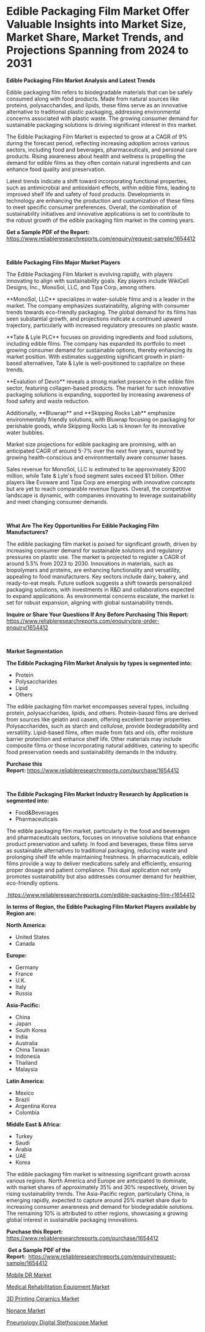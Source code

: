 <p><h1>Edible Packaging Film Market Offer Valuable Insights into Market Size, Market Share, Market Trends, and Projections Spanning from 2024 to 2031</h1></p><p><strong>Edible Packaging Film Market Analysis and Latest Trends</strong></p>
<p><p>Edible packaging film refers to biodegradable materials that can be safely consumed along with food products. Made from natural sources like proteins, polysaccharides, and lipids, these films serve as an innovative alternative to traditional plastic packaging, addressing environmental concerns associated with plastic waste. The growing consumer demand for sustainable packaging solutions is driving significant interest in this market.</p><p>The Edible Packaging Film Market is expected to grow at a CAGR of 9% during the forecast period, reflecting increasing adoption across various sectors, including food and beverages, pharmaceuticals, and personal care products. Rising awareness about health and wellness is propelling the demand for edible films as they often contain natural ingredients and can enhance food quality and preservation. </p><p>Latest trends indicate a shift toward incorporating functional properties, such as antimicrobial and antioxidant effects, within edible films, leading to improved shelf life and safety of food products. Developments in technology are enhancing the production and customization of these films to meet specific consumer preferences. Overall, the combination of sustainability initiatives and innovative applications is set to contribute to the robust growth of the edible packaging film market in the coming years.</p></p>
<p><strong>Get a Sample PDF of the Report:&nbsp;</strong> <a href="https://www.reliableresearchreports.com/enquiry/request-sample/1654412?utm_campaign=83&utm_medium=2&utm_source=Github&utm_content=ia&utm_term=07112024&utm_id=edible-packaging-film">https://www.reliableresearchreports.com/enquiry/request-sample/1654412</a></p>
<p>&nbsp;</p>
<p><strong>Edible Packaging Film Major Market Players</strong></p>
<p><p>The Edible Packaging Film Market is evolving rapidly, with players innovating to align with sustainability goals. Key players include WikiCell Designs, Inc., MonoSol, LLC, and Tipa Corp, among others.</p><p>**MonoSol, LLC** specializes in water-soluble films and is a leader in the market. The company emphasizes sustainability, aligning with consumer trends towards eco-friendly packaging. The global demand for its films has seen substantial growth, and projections indicate a continued upward trajectory, particularly with increased regulatory pressures on plastic waste.</p><p>**Tate & Lyle PLC** focuses on providing ingredients and food solutions, including edible films. The company has expanded its portfolio to meet growing consumer demand for sustainable options, thereby enhancing its market position. With estimates suggesting significant growth in plant-based alternatives, Tate & Lyle is well-positioned to capitalize on these trends.</p><p>**Evalution of Devro** reveals a strong market presence in the edible film sector, featuring collagen-based products. The market for such innovative packaging solutions is expanding, supported by increasing awareness of food safety and waste reduction.</p><p>Additionally, **Bluwrap** and **Skipping Rocks Lab** emphasize environmentally friendly solutions, with Bluwrap focusing on packaging for perishable goods, while Skipping Rocks Lab is known for its innovative water bubbles.</p><p>Market size projections for edible packaging are promising, with an anticipated CAGR of around 5-7% over the next five years, spurred by growing health-conscious and environmentally aware consumer bases.</p><p>Sales revenue for MonoSol, LLC is estimated to be approximately $200 million, while Tate & Lyle's food segment sales exceed $1 billion. Other players like Evoware and Tipa Corp are emerging with innovative concepts but are yet to reach comparable revenue figures. Overall, the competitive landscape is dynamic, with companies innovating to leverage sustainability and meet changing consumer demands.</p></p>
<p>&nbsp;</p>
<p><strong>What Are The Key Opportunities For Edible Packaging Film Manufacturers?</strong></p>
<p><p>The edible packaging film market is poised for significant growth, driven by increasing consumer demand for sustainable solutions and regulatory pressures on plastic use. The market is projected to register a CAGR of around 5.5% from 2023 to 2030. Innovations in materials, such as biopolymers and proteins, are enhancing functionality and versatility, appealing to food manufacturers. Key sectors include dairy, bakery, and ready-to-eat meals. Future outlook suggests a shift towards personalized packaging solutions, with investments in R&D and collaborations expected to expand applications. As environmental concerns escalate, the market is set for robust expansion, aligning with global sustainability trends.</p></p>
<p><strong>Inquire or Share Your Questions If Any Before Purchasing This Report:</strong> <a href="https://www.reliableresearchreports.com/enquiry/pre-order-enquiry/1654412?utm_campaign=83&utm_medium=2&utm_source=Github&utm_content=ia&utm_term=07112024&utm_id=edible-packaging-film">https://www.reliableresearchreports.com/enquiry/pre-order-enquiry/1654412</a></p>
<p>&nbsp;</p>
<p><strong>Market Segmentation</strong></p>
<p><strong>The Edible Packaging Film Market Analysis by types is segmented into:</strong></p>
<p><ul><li>Protein</li><li>Polysaccharides</li><li>Lipid</li><li>Others</li></ul></p>
<p><p>The edible packaging film market encompasses several types, including protein, polysaccharides, lipids, and others. Protein-based films are derived from sources like gelatin and casein, offering excellent barrier properties. Polysaccharides, such as starch and cellulose, provide biodegradability and versatility. Lipid-based films, often made from fats and oils, offer moisture barrier protection and enhance shelf life. Other materials may include composite films or those incorporating natural additives, catering to specific food preservation needs and sustainability demands in the industry.</p></p>
<p><strong>Purchase this Report:&nbsp;</strong><a href="https://www.reliableresearchreports.com/purchase/1654412?utm_campaign=83&utm_medium=2&utm_source=Github&utm_content=ia&utm_term=07112024&utm_id=edible-packaging-film">https://www.reliableresearchreports.com/purchase/1654412</a></p>
<p>&nbsp;</p>
<p><strong>The Edible Packaging Film Market Industry Research by Application is segmented into:</strong></p>
<p><ul><li>Food&Beverages</li><li>Pharmaceuticals</li></ul></p>
<p><p>The edible packaging film market, particularly in the food and beverages and pharmaceuticals sectors, focuses on innovative solutions that enhance product preservation and safety. In food and beverages, these films serve as sustainable alternatives to traditional packaging, reducing waste and prolonging shelf life while maintaining freshness. In pharmaceuticals, edible films provide a way to deliver medications safely and efficiently, ensuring proper dosage and patient compliance. This dual application not only promotes sustainability but also addresses consumer demand for healthier, eco-friendly options.</p></p>
<p><a href="https://www.reliableresearchreports.com/edible-packaging-film-r1654412?utm_campaign=83&utm_medium=2&utm_source=Github&utm_content=ia&utm_term=07112024&utm_id=edible-packaging-film">&nbsp;https://www.reliableresearchreports.com/edible-packaging-film-r1654412</a></p>
<p><strong>In terms of Region, the Edible Packaging Film Market Players available by Region are:</strong></p>
<p>
    <p> <strong> North America: </strong>
        <ul>
            <li>United States</li>
            <li>Canada</li>
        </ul>
        </p> 
    <p> <strong> Europe: </strong>
        <ul>
            <li>Germany</li>
            <li>France</li>
            <li>U.K.</li>
            <li>Italy</li>
            <li>Russia</li>
        </ul>
        </p> 
    <p> <strong> Asia-Pacific: </strong>
        <ul>
            <li>China</li>
            <li>Japan</li>
            <li>South Korea</li>
            <li>India</li>
            <li>Australia</li>
            <li>China Taiwan</li>
            <li>Indonesia</li>
            <li>Thailand</li>
            <li>Malaysia</li>
        </ul>
        </p> 
    <p> <strong> Latin America: </strong>
        <ul>
            <li>Mexico</li>
            <li>Brazil</li>
            <li>Argentina Korea</li>
            <li>Colombia</li>
        </ul>
        </p> 
    <p> <strong> Middle East & Africa: </strong>
        <ul>
            <li>Turkey</li>
            <li>Saudi</li>
            <li>Arabia</li>
            <li>UAE</li>
            <li>Korea</li>
        </ul>
    </p>
    </p>
<p><p>The edible packaging film market is witnessing significant growth across various regions. North America and Europe are anticipated to dominate, with market shares of approximately 35% and 30% respectively, driven by rising sustainability trends. The Asia-Pacific region, particularly China, is emerging rapidly, expected to capture around 25% market share due to increasing consumer awareness and demand for biodegradable solutions. The remaining 10% is attributed to other regions, showcasing a growing global interest in sustainable packaging innovations.</p></p>
<p><strong>Purchase this Report: </strong><a href="https://www.reliableresearchreports.com/purchase/1654412?utm_campaign=83&utm_medium=2&utm_source=Github&utm_content=ia&utm_term=07112024&utm_id=edible-packaging-film">https://www.reliableresearchreports.com/purchase/1654412</a></p>
<p>&nbsp;<strong>Get a Sample PDF of the Report:&nbsp;&nbsp;</strong><a href="https://www.reliableresearchreports.com/enquiry/request-sample/1654412?utm_campaign=83&utm_medium=2&utm_source=Github&utm_content=ia&utm_term=07112024&utm_id=edible-packaging-film">https://www.reliableresearchreports.com/enquiry/request-sample/1654412</a></p>
<p><strong></strong></p>
<p><p><a href="https://issuu.com/reportprime-2/docs/mobile-dr-market-size-2030.pptx_5ad383ce376bec?utm_campaign=83&utm_medium=2&utm_source=Github&utm_content=ia&utm_term=07112024&utm_id=edible-packaging-film">Mobile DR Market</a></p><p><a href="https://issuu.com/reportprime-2/docs/medical-rehabilitation-equipment-ma_2ffed2d3208e2c?utm_campaign=83&utm_medium=2&utm_source=Github&utm_content=ia&utm_term=07112024&utm_id=edible-packaging-film">Medical Rehabilitation Equipment Market</a></p><p><a href="https://github.com/AlisaRowe24/Market-Research-Report-List-1/blob/main/3d-printing-ceramics-market.md?utm_campaign=83&utm_medium=2&utm_source=Github&utm_content=ia&utm_term=07112024&utm_id=edible-packaging-film">3D Printing Ceramics Market</a></p><p><a href="https://github.com/fannklhimesu/Market-Research-Report-List-1/blob/main/nonane-market.md?utm_campaign=83&utm_medium=2&utm_source=Github&utm_content=ia&utm_term=07112024&utm_id=edible-packaging-film">Nonane Market</a></p><p><a href="https://issuu.com/reportprime-2/docs/pneumology-digital-stethoscope-mark_80a182a456b2c9?utm_campaign=83&utm_medium=2&utm_source=Github&utm_content=ia&utm_term=07112024&utm_id=edible-packaging-film">Pneumology Digital Stethoscope Market</a></p></p>